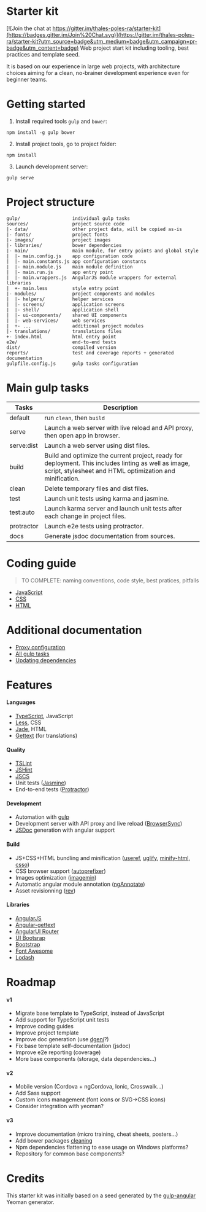 # Starter kit

[![Join the chat at https://gitter.im/thales-poles-ra/starter-kit](https://badges.gitter.im/Join%20Chat.svg)](https://gitter.im/thales-poles-ra/starter-kit?utm_source=badge&utm_medium=badge&utm_campaign=pr-badge&utm_content=badge)
Web project start kit including tooling, best practices and template seed.

It is based on our experience in large web projects, with architecture choices
aiming for a clean, no-brainer development experience even for beginner teams.

# Getting started

1. Install required tools `gulp` and `bower`:
```
npm install -g gulp bower
```
2. Install project tools, go to project folder:
```
npm install
```
3. Launch development server:
```
gulp serve
```

# Project structure
```
gulp/                   individual gulp tasks
sources/                project source code
|- data/                other project data, will be copied as-is
|- fonts/               project fonts
|- images/              project images
|- libraries/           bower dependencies
|- main/                main module, for entry points and global style
|  |- main.config.js    app configuration code
|  |- main.constants.js app configuration constants
|  |- main.module.js    main module definition
|  |- main.run.js       app entry point
|  |- main.wrappers.js  AngularJS module wrappers for external libraries
|  +- main.less         style entry point
|- modules/             project components and modules
|  |- helpers/          helper services
|  |- screens/          application screens
|  |- shell/            application shell
|  |- ui-components/    shared UI components
|  |- web-services/     web services
|  +- ...               additional project modules
|- translations/        translations files
+- index.html           html entry point
e2e/                    end-to-end tests
dist/                   compiled version
reports/                test and coverage reports + generated documentation
gulpfile.config.js      gulp tasks configuration
```

# Main gulp tasks

Tasks       | Description
------------|-------------------------------------------------------------------------------
default     | run `clean`, then `build`
serve       | Launch a web server with live reload and API proxy, then open app in browser.
serve:dist  | Launch a web server using dist files.
build       | Build and optimize the current project, ready for deployment. This includes linting as well as image, script, stylesheet and HTML optimization and minification.
clean       | Delete temporary files and dist files.
test        | Launch unit tests using karma and jasmine.
test:auto   | Launch karma server and launch unit tests after each change in project files.
protractor  | Launch e2e tests using protractor.
docs        | Generate jsdoc documentation from sources.

# Coding guide

> TO COMPLETE: naming conventions, code style, best pratices, pitfalls

- [JavaScript](docs/js-guide.md)
- [CSS](docs/css-guide.md)
- [HTML](docs/html-guide.md)

# Additional documentation
- [Proxy configuration](docs/proxy.md)
- [All gulp tasks](docs/tasks.md)
- [Updating dependencies](docs/updating.md)

# Features

#### Languages
- [TypeScript](http://www.typescriptlang.org), JavaScript
- [Less](http://lesscss.org), CSS
- [Jade](http://jade-lang.com), HTML
- [Gettext](https://angular-gettext.rocketeer.be) (for translations)

#### Quality
- [TSLint](https://github.com/palantir/tslint)
- [JSHint](http://jshint.com)
- [JSCS](http://jscs.info)
- Unit tests ([Jasmine](http://jasmine.github.io))
- End-to-end tests ([Protractor](https://github.com/angular/protractor))

#### Development
- Automation with [gulp](http://gulpjs.com)
- Development server with API proxy and live reload ([BrowserSync](http://www.browsersync.io))
- [JSDoc](http://usejsdoc.org) generation with angular support

#### Build
- JS+CSS+HTML bundling and minification ([useref](https://github.com/jonkemp/gulp-useref), 
  [uglify](https://github.com/terinjokes/gulp-uglify), 
  [minify-html](https://github.com/murphydanger/gulp-minify-html), 
  [csso](https://github.com/ben-eb/gulp-csso)) 
- CSS browser support ([autoprefixer](https://github.com/sindresorhus/gulp-autoprefixer))
- Images optimization ([imagemin](https://github.com/sindresorhus/gulp-imagemin))
- Automatic angular module annotation ([ngAnnotate](https://github.com/Kagami/gulp-ng-annotate))
- Asset revisionning ([rev](https://github.com/sindresorhus/gulp-rev))

#### Libraries
- [AngularJS](https://angularjs.org)
- [Angular-gettext](https://angular-gettext.rocketeer.be)
- [AngularUI Router](https://github.com/angular-ui/ui-router)
- [UI Bootsrap](https://angular-ui.github.io/bootstrap)
- [Bootstrap](http://getbootstrap.com)
- [Font Awesome](http://fortawesome.github.io/Font-Awesome)
- [Lodash](https://lodash.com)

# Roadmap

#### v1
- Migrate base template to TypeScript, instead of JavaScript
- Add support for TypeScript unit tests
- Improve coding guides
- Improve project template
- Improve doc generation (use [dgeni](https://github.com/angular/dgeni)?)
- Fix base template self-documentation (jsdoc)
- Improve e2e reporting (coverage)
- More base components (storage, data dependencies...)

#### v2
- Mobile version (Cordova + ngCordova, Ionic, Crosswalk...)
- Add Sass support
- Custom icons management (font icons or SVG->CSS icons)
- Consider integration with yeoman?

#### v3
- Improve documentation (micro training, cheat sheets, posters...)
- Add bower packages [cleaning](https://github.com/braddenver/preen)
- Npm dependencies flattening to ease usage on Windows platforms?
- Repository for common base components?

# Credits

This starter kit was initially based on a seed generated by the 
[gulp-angular](https://github.com/Swiip/generator-gulp-angular) Yeoman generator.
